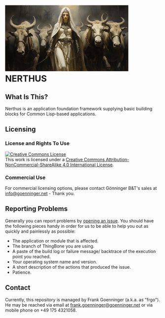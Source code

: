 # <img src="https://github.com/goenninger-b-t/nerthus/blob/e479f57cbca5727c4154f11be2820f6bed861606/assets/images/nerthus.jpg" width="400" height="214"/>  NERTHUS
<p>

## What Is This?
Nerthus is an application foundation framework supplying basic building blocks for Common Lisp-based applications. 

## Licensing

### License and Rights To Use
<a rel="license" href="http://creativecommons.org/licenses/by-nc-sa/4.0/"><img alt="Creative Commons License" style="border-width:0" src="https://i.creativecommons.org/l/by-nc-sa/4.0/88x31.png" /></a><br />This work is licensed under a <a rel="license" href="http://creativecommons.org/licenses/by-nc-sa/4.0/">Creative Commons Attribution-NonCommercial-ShareAlike 4.0 International License</a>.

### Commercial Use

For commercial licensing options, please contact Gönninger B&T's sales at [info@goenninger.net](mailto:sales@goenninger.net) - Thank you.

## Reporting Problems
Generally you can report problems by [opening an issue](https://github.com/GOENNINGERBT/nerthus/issues). You should have the following pieces handy in order for us to be able to help you out as quickly and painlessly as possible:

* The application or module that is affected.
* The branch of ThingBone you are using.
* A paste of the build log or failure message/ backtrace of the execution point you reached.
* Your operating system name and version.
* A short description of the actions that produced the issue.
* Patience.

## Contact
Currently, this repository is managed by Frank Goenninger (a.k.a. as "frgo"). He may be reached via email at [frank.goenninger@goenninger.net](mailto:frank.goenninger@goenninger.net) or via mobile phone on +49 175 4321058.
